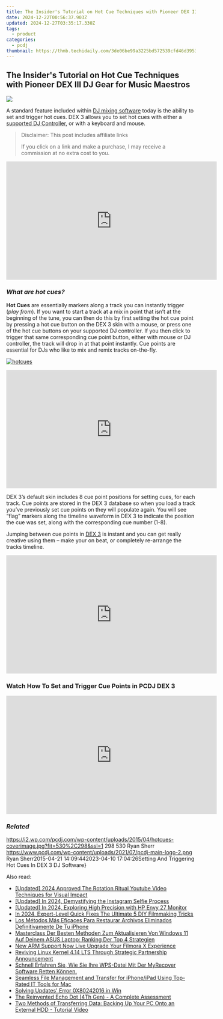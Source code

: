 ```yaml
---
title: The Insider's Tutorial on Hot Cue Techniques with Pioneer DEX III DJ Gear for Music Maestros
date: 2024-12-22T00:56:37.903Z
updated: 2024-12-27T03:35:17.330Z
tags:
  - product
categories:
  - pcdj
thumbnail: https://thmb.techidaily.com/3de06be99a3225bd572539cfd46d39535123115f6244e3ee7a3676c38fda1900.jpg
---
```


## The Insider's Tutorial on Hot Cue Techniques with Pioneer DEX III DJ Gear for Music Maestros

[![](https://i2.wp.com/pcdj.com/wp-content/uploads/2015/04/hotcues-coverimage.jpg?resize=530%2C298&ssl=1)](https://i2.wp.com/pcdj.com/wp-content/uploads/2015/04/hotcues-coverimage.jpg?fit=530%2C298&ssl=1 "hotcues-coverimage")

A standard feature included within [DJ mixing software](https://tools.techidaily.com/pcdj/products/) today is the ability to set and trigger hot cues. DEX 3 allows you to set hot cues with either a [supported DJ Controller](https://tools.techidaily.com/pcdj/products/), or with a keyboard and mouse.

>  Disclaimer: This post includes affiliate links
>
>  If you click on a link and make a purchase, I may receive a commission at no extra cost to you.
>

<!-- affiliate ads begin -->
<iframe width="560" height="315" src="https://www.youtube.com/embed/GBWcw6rXIdg?si=Tlue44bW-bPA4tH9" title="YouTube video player" frameborder="0" allow="accelerometer; autoplay; clipboard-write; encrypted-media; gyroscope; picture-in-picture; web-share" referrerpolicy="strict-origin-when-cross-origin" allowfullscreen></iframe>
<!-- affiliate ads end -->

### _What are hot cues?_

**Hot Cues** are essentially markers along a track you can instantly trigger (_play from_). If you want to start a track at a mix in point that isn’t at the beginning of the tune, you can then do this by first setting the hot cue point by pressing a hot cue button on the DEX 3 skin with a mouse, or press one of the hot cue buttons on your supported DJ controller. If you then click to trigger that same corresponding cue point button, either with mouse or DJ controller, the track will drop in at that point instantly. Cue points are essential for DJs who like to mix and remix tracks on-the-fly.

[![](https://i1.wp.com/pcdj.com/wp-content/uploads/2015/04/hotcues.jpg?fit=300%2C117&ssl=1 "hotcues")](https://i1.wp.com/pcdj.com/wp-content/uploads/2015/04/hotcues.jpg?fit=736%2C286&ssl=1)

<!-- affiliate ads begin -->
<iframe width="560" height="315" src="https://www.youtube.com/embed/JAkb8Bv3AU4?si=2rHwnZYTzTLieKgY" title="YouTube video player" frameborder="0" allow="accelerometer; autoplay; clipboard-write; encrypted-media; gyroscope; picture-in-picture; web-share" referrerpolicy="strict-origin-when-cross-origin" allowfullscreen></iframe>
<!-- affiliate ads end -->

DEX 3’s default skin includes 8 cue point positions for setting cues, for each track. Cue points are stored in the DEX 3 database so when you load a track you’ve previously set cue points on they will populate again. You will see “flag” markers along the timeline waveform in DEX 3 to indicate the position the cue was set, along with the corresponding cue number (1-8).

Jumping between cue points in [DEX 3](https://tools.techidaily.com/pcdj/products/) is instant and you can get really creative using them – make your on beat, or completely re-arrange the tracks timeline.

<!-- affiliate ads begin -->
<iframe width="560" height="315" src="https://www.youtube.com/embed/QPAKth3O_5c?si=3YDfzJAZMDp1gFRz" title="YouTube video player" frameborder="0" allow="accelerometer; autoplay; clipboard-write; encrypted-media; gyroscope; picture-in-picture; web-share" referrerpolicy="strict-origin-when-cross-origin" allowfullscreen></iframe>
<!-- affiliate ads end -->

### Watch How To Set and Trigger Cue Points in PCDJ DEX 3

<!-- affiliate ads begin -->
<iframe width="560" height="315" src="https://www.youtube.com/embed/ME5-sAQJVE4?si=ZfcvJSnhQevWtjI0" title="YouTube video player" frameborder="0" allow="accelerometer; autoplay; clipboard-write; encrypted-media; gyroscope; picture-in-picture; web-share" referrerpolicy="strict-origin-when-cross-origin" allowfullscreen></iframe>
<!-- affiliate ads end -->

### _Related_

https://i2.wp.com/pcdj.com/wp-content/uploads/2015/04/hotcues-coverimage.jpg?fit=530%2C298&ssl=1 298 530 Ryan Sherr https://www.pcdj.com/wp-content/uploads/2021/07/pcdj-main-logo-2.png Ryan Sherr2015-04-21 14:09:442023-04-10 17:04:26Setting And Triggering Hot Cues In DEX 3 DJ Software}

<ins class="adsbygoogle"
     style="display:block"
     data-ad-format="autorelaxed"
     data-ad-client="ca-pub-7571918770474297"
     data-ad-slot="1223367746"></ins>

<ins class="adsbygoogle"
     style="display:block"
     data-ad-client="ca-pub-7571918770474297"
     data-ad-slot="8358498916"
     data-ad-format="auto"
     data-full-width-responsive="true"></ins>

<span class="atpl-alsoreadstyle">Also read:</span>
<div><ul>
<li><a href="https://youtube-sure.techidaily.com/ed-2024-approved-the-rotation-ritual-youtube-video-techniques-for-visual-impact/"><u>[Updated] 2024 Approved The Rotation Ritual Youtube Video Techniques for Visual Impact</u></a></li>
<li><a href="https://instagram-video-recordings.techidaily.com/updated-in-2024-demystifying-the-instagram-selfie-process/"><u>[Updated] In 2024, Demystifying the Instagram Selfie Process</u></a></li>
<li><a href="https://vp-tips.techidaily.com/updated-in-2024-exploring-high-precision-with-hp-envy-27-monitor/"><u>[Updated] In 2024, Exploring High Precision with HP Envy 27 Monitor</u></a></li>
<li><a href="https://some-knowledge.techidaily.com/in-2024-expert-level-quick-fixes-the-ultimate-5-diy-filmmaking-tricks/"><u>In 2024, Expert-Level Quick Fixes The Ultimate 5 DIY Filmmaking Tricks</u></a></li>
<li><a href="https://discover-bits.techidaily.com/los-metodos-mas-eficaces-para-restaurar-archivos-eliminados-definitivamente-de-tu-iphone/"><u>Los Métodos Más Eficaces Para Restaurar Archivos Eliminados Definitivamente De Tu iPhone</u></a></li>
<li><a href="https://discover-bits.techidaily.com/masterclass-der-besten-methoden-zum-aktualisieren-von-windows-11-auf-deinem-asus-laptop-ranking-der-top-4-strategien/"><u>Masterclass Der Besten Methoden Zum Aktualisieren Von Windows 11 Auf Deinem ASUS Laptop: Ranking Der Top 4 Strategien</u></a></li>
<li><a href="https://smart-video-creator.techidaily.com/new-arm-support-now-live-upgrade-your-filmora-x-experience/"><u>New ARM Support Now Live Upgrade Your Filmora X Experience</u></a></li>
<li><a href="https://app-tips.techidaily.com/reviving-linux-kernel-414-lts-through-strategic-partnership-announcement/"><u>Reviving Linux Kernel 4.14 LTS Through Strategic Partnership Announcement</u></a></li>
<li><a href="https://discover-bits.techidaily.com/schnell-erfahren-sie-wie-sie-ihre-wps-datei-mit-der-myrecover-software-retten-konnen/"><u>Schnell Erfahren Sie, Wie Sie Ihre WPS-Datei Mit Der MyRecover Software Retten Können.</u></a></li>
<li><a href="https://discover-hacks.techidaily.com/seamless-file-management-and-transfer-for-iphoneipad-using-top-rated-it-tools-for-mac/"><u>Seamless File Management and Transfer for iPhone/iPad Using Top-Rated IT Tools for Mac</u></a></li>
<li><a href="https://win11.techidaily.com/solving-updates-error-0x80242016-in-win/"><u>Solving Updates' Error 0X80242016 in Win</u></a></li>
<li><a href="https://buynow-reviews.techidaily.com/the-reinvented-echo-dot-4th-gen-a-complete-assessment/"><u>The Reinvented Echo Dot (4Th Gen) - A Complete Assessment</u></a></li>
<li><a href="https://discover-bits.techidaily.com/two-methods-of-transferring-data-backing-up-your-pc-onto-an-external-hdd-tutorial-video/"><u>Two Methods of Transferring Data: Backing Up Your PC Onto an External HDD - Tutorial Video</u></a></li>
</ul></div>

